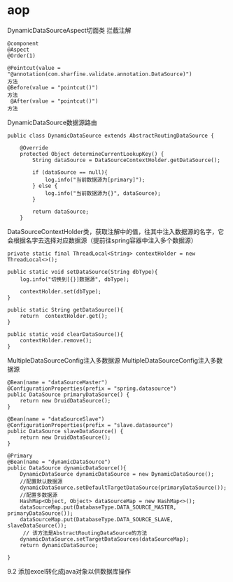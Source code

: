 # aop
DynamicDataSourceAspect切面类   拦截注解

    @component
    @Aspect
    @Order(1)
    
    @Pointcut(value = "@annotation(com.sharfine.validate.annotation.DataSource)")
    方法
    @Before(value = "pointcut()")
    方法
     @After(value = "pointcut()")
    方法
    

DynamicDataSource数据源路由

    public class DynamicDataSource extends AbstractRoutingDataSource {
        
        @Override
        protected Object determineCurrentLookupKey() {
            String dataSource = DataSourceContextHolder.getDataSource();
    
            if (dataSource == null){
                log.info("当前数据源为[primary]");
            } else {
                log.info("当前数据源为{}", dataSource);
            }
    
            return dataSource;
        }





DataSourceContextHolder类，获取注解中的值，往其中注入数据源的名字，它会根据名字去选择对应数据源（提前往spring容器中注入多个数据源）

    private static final ThreadLocal<String> contextHolder = new ThreadLocal<>();
    
    public static void setDataSource(String dbType){
        log.info("切换到[{}]数据源", dbType);
    
        contextHolder.set(dbType);
    }
    
    public static String getDataSource(){
        return  contextHolder.get();
    }
    
    public static void clearDataSource(){
        contextHolder.remove();
    }

MultipleDataSourceConfig注入多数据源
MultipleDataSourceConfig注入多数据源

    @Bean(name = "dataSourceMaster")
    @ConfigurationProperties(prefix = "spring.datasource")
    public DataSource primaryDataSource() {
        return new DruidDataSource();
    }
    
    @Bean(name = "dataSourceSlave")
    @ConfigurationProperties(prefix = "slave.datasource")
    public DataSource slaveDataSource() {
        return new DruidDataSource();
    }
    
    @Primary
    @Bean(name = "dynamicDataSource")
    public DataSource dynamicDataSource(){
        DynamicDataSource dynamicDataSource = new DynamicDataSource();
        //配置默认数据源
        dynamicDataSource.setDefaultTargetDataSource(primaryDataSource());
        //配置多数据源
        HashMap<Object, Object> dataSourceMap = new HashMap<>();
        dataSourceMap.put(DatabaseType.DATA_SOURCE_MASTER, primaryDataSource());
        dataSourceMap.put(DatabaseType.DATA_SOURCE_SLAVE, slaveDataSource());
         // 该方法是AbstractRoutingDataSource的方法
        dynamicDataSource.setTargetDataSources(dataSourceMap);
        return dynamicDataSource;
    
    }
    
    
 9.2
 添加excel转化成java对象以供数据库操作
